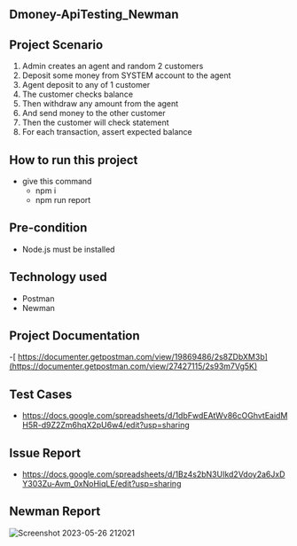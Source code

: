 ## Dmoney-ApiTesting_Newman

## Project Scenario 

  1. Admin creates an agent and random 2 customers
  2. Deposit some money from SYSTEM account to the agent
  3. Agent deposit to any of 1 customer
  4. The customer checks balance
  5. Then withdraw any amount from the agent
  6. And send money to the other customer
  7. Then the customer will check statement
  8. For each transaction, assert expected balance

## How to run this project
  - give this command 
       - npm i
       - npm run report
       
## Pre-condition
   - Node.js must be installed

## Technology used
  - Postman
  - Newman
  
## Project Documentation
  -[ https://documenter.getpostman.com/view/19869486/2s8ZDbXM3b](https://documenter.getpostman.com/view/27427115/2s93m7Vg5K)
  
## Test Cases
  - https://docs.google.com/spreadsheets/d/1dbFwdEAtWv86cOGhvtEaidMH5R-d9Z2Zm6hqX2pU6w4/edit?usp=sharing
  
## Issue Report
  - https://docs.google.com/spreadsheets/d/1Bz4s2bN3UIkd2Vdoy2a6JxDY303Zu-Avm_0xNoHiqLE/edit?usp=sharing
  
## Newman Report
  
![Screenshot 2023-05-26 212021](https://github.com/mahmudulkhan900/Dmoney-API-Automation-newman/assets/60164456/2a3303b4-1828-453b-9a70-a0386a0b8291)
